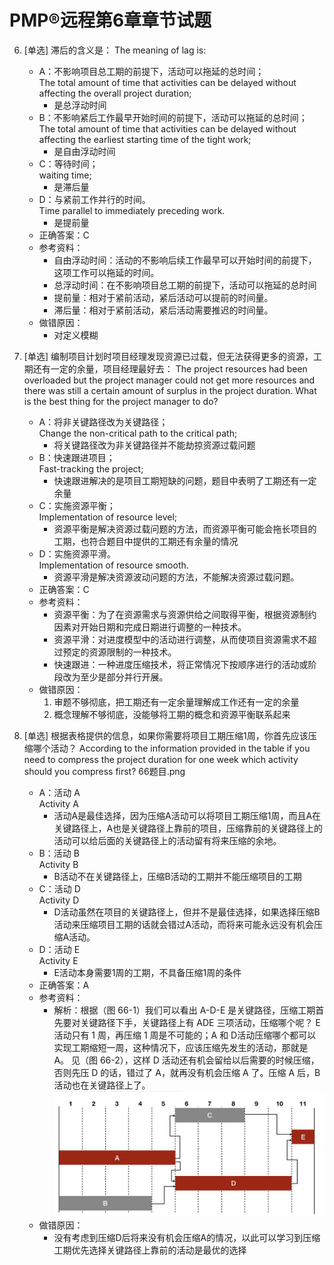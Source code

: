 # PMP®远程第6章章节试题

6. [单选] 滞后的含义是：
The meaning of lag is:
	- A：不影响项目总工期的前提下，活动可以拖延的总时间；  
The total amount of time that activities can be delayed without affecting the overall project duration;
		- 是总浮动时间
	- B：不影响紧后工作最早开始时间的前提下，活动可以拖延的总时间；  
The total amount of time that activities can be delayed without affecting the earliest starting time of the tight work;
		- 是自由浮动时间
	- C：等待时间；  
waiting time;
		- 是滞后量
	- D：与紧前工作并行的时间。  
Time parallel to immediately preceding work.
		- 是提前量
	- 正确答案：C
	- 参考资料：
		- 自由浮动时间：活动的不影响后续工作最早可以开始时间的前提下，这项工作可以拖延的时间。
		- 总浮动时间：在不影响项目总工期的前提下，活动可以拖延的总时间
		- 提前量：相对于紧前活动，紧后活动可以提前的时间量。
		- 滞后量：相对于紧前活动，紧后活动需要推迟的时间量。
	- 做错原因：
		- 对定义模糊

10. [单选] 编制项目计划时项目经理发现资源已过载，但无法获得更多的资源，工期还有一定的余量，项目经理最好去：
The project resources had been overloaded but the project manager could not get more resources and there was still a certain amount of surplus in the project duration. What is the best thing for the project manager to do?
	- A：将非关键路径改为关键路径；  
Change the non-critical path to the critical path;
		- 将关键路径改为非关键路径并不能劫掠资源过载问题
	- B：快速跟进项目；  
Fast-tracking the project;
		- 快速跟进解决的是项目工期短缺的问题，题目中表明了工期还有一定余量
	- C：实施资源平衡；  
Implementation of resource level;
		- 资源平衡是解决资源过载问题的方法，而资源平衡可能会拖长项目的工期，也符合题目中提供的工期还有余量的情况
	- D：实施资源平滑。  
Implementation of resource smooth.
		- 资源平滑是解决资源波动问题的方法，不能解决资源过载问题。
	- 正确答案：C
	- 参考资料：
		- 资源平衡：为了在资源需求与资源供给之间取得平衡，根据资源制约因素对开始日期和完成日期进行调整的一种技术。
		- 资源平滑：对进度模型中的活动进行调整，从而使项目资源需求不超过预定的资源限制的一种技术。
		- 快速跟进：一种进度压缩技术，将正常情况下按顺序进行的活动或阶段改为至少是部分并行开展。
	- 做错原因：
		1. 审题不够彻底，把工期还有一定余量理解成工作还有一定的余量
		2. 概念理解不够彻底，没能够将工期的概念和资源平衡联系起来

13. [单选] 根据表格提供的信息，如果你需要将项目工期压缩1周，你首先应该压缩哪个活动？
According to the information provided in the table if you need to compress the project duration for one week which activity should you compress first?
66题目.png
	- A：活动 A  
Activity A
		- 活动A是最佳选择，因为压缩A活动可以将项目工期压缩1周，而且A在关键路径上，A也是关键路径上靠前的项目，压缩靠前的关键路径上的活动可以给后面的关键路径上的活动留有将来压缩的余地。
	- B：活动 B  
Activity B
		- B活动不在关键路径上，压缩B活动的工期并不能压缩项目的工期
	- C：活动 D  
Activity D
		- D活动虽然在项目的关键路径上，但并不是最佳选择，如果选择压缩B活动来压缩项目工期的话就会错过A活动，而将来可能永远没有机会压缩A活动。
	- D：活动 E  
Activity E
		- E活动本身需要1周的工期，不具备压缩1周的条件
	- 正确答案：A
	- 参考资料：
		- 解析：根据（图 66-1）我们可以看出 A-D-E 是关键路径，压缩工期首先要对关键路径下手，关键路径上有 ADE 三项活动，压缩哪个呢？ E 活动只有 1 周，再压缩 1 周是不可能的；A 和 D活动压缩哪个都可以实现工期缩短一周，这种情况下，应该压缩先发生的活动，那就是 A。 见（图 66-2），这样 D 活动还有机会留给以后需要的时候压缩，否则先压 D 的话，错过了 A，就再没有机会压缩 A 了。压缩 A 后，B 活动也在关键路径上了。
		![时标网络图](img/img-1.png)
	- 做错原因：
		- 没有考虑到压缩D后将来没有机会压缩A的情况，以此可以学习到压缩工期优先选择关键路径上靠前的活动是最优的选择